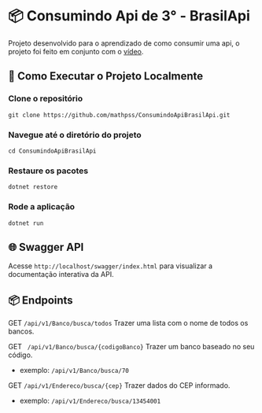 # 📦 Consumindo Api de 3° - BrasilApi

Projeto desenvolvido para o aprendizado de como consumir uma api, o projeto foi feito em conjunto com o [vídeo](https://www.youtube.com/watch?v=Xl9VYiUSArU&t=1987s).

## 🧪 Como Executar o Projeto Localmente

### Clone o repositório
```
git clone https://github.com/mathpss/ConsumindoApiBrasilApi.git
```
### Navegue até o diretório do projeto
```
cd ConsumindoApiBrasilApi
```
### Restaure os pacotes
```
dotnet restore
```
### Rode a aplicação
```
dotnet run
```

## 🌐 Swagger API

Acesse ``` http://localhost/swagger/index.html ``` para visualizar a documentação interativa da API.

## 📦 Endpoints

GET ``` /api/v1/Banco/busca/todos ``` Trazer uma lista com o nome de todos os bancos.

GET ``` /api/v1/Banco/busca/{codigoBanco}``` Trazer um banco baseado no seu código.

- exemplo: ``` /api/v1/Banco/busca/70 ```

GET ``` /api/v1/Endereco/busca/{cep} ``` Trazer dados do CEP informado.

- exemplo: ``` /api/v1/Endereco/busca/13454001 ```
